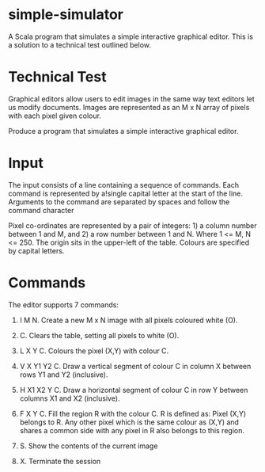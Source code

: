 simple-simulator
================

A Scala program that simulates a simple interactive graphical editor. This is a solution to a technical test outlined below.

Technical Test
==============

Graphical editors allow users to edit images in the same way text editors let us modify documents. Images are represented as an M x N array of pixels with each pixel given colour.

Produce a program that simulates a simple interactive graphical editor.

Input
=====

The input consists of a line containing a sequence of commands. Each command is represented by a!single capital letter at the start of the line. Arguments to the command are separated by spaces and follow the command character

Pixel co-ordinates are represented by a pair of integers: 1) a column number between 1 and M, and 2) a row number between 1 and N. Where 1 <= M, N <= 250. The origin sits in the upper-left of the table. Colours are specified by capital letters.

Commands
========

The editor supports 7 commands:

1. I M N. Create a new M x N image with all pixels coloured white (O).

2. C. Clears the table, setting all pixels to white (O).

3. L X Y C. Colours the pixel (X,Y) with colour C.

4. V X Y1 Y2 C. Draw a vertical segment of colour C in column X between rows Y1 and Y2 (inclusive).

5. H X1 X2 Y C. Draw a horizontal segment of colour C in row Y between columns X1 and X2 (inclusive).

6. F X Y C. Fill the region R with the colour C. R is defined as: Pixel (X,Y) belongs to R. Any other pixel which is the same colour as (X,Y) and shares a common side with any pixel in R also belongs to this region.

7. S. Show the contents of the current image 

8. X. Terminate the session

